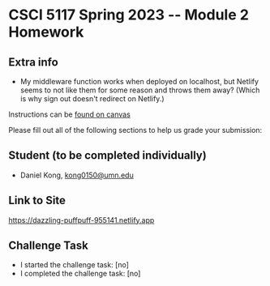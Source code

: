 # CSCI 5117 Spring 2023 -- Module 2 Homework

## Extra info
* My middleware function works when deployed on localhost, but Netlify seems to not like them for some reason and throws them away? (Which is why sign out doesn't redirect on Netlify.)

Instructions can be [found on canvas](https://canvas.umn.edu/courses/355584/pages/homework-2)

Please fill out all of the following sections to help us grade your submission:

## Student (to be completed individually)

* Daniel Kong, kong0150@umn.edu

## Link to Site

<https://dazzling-puffpuff-955141.netlify.app>

## Challenge Task

* I started the challenge task: [no]
* I completed the challenge task: [no]

